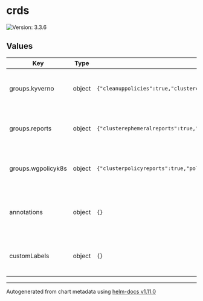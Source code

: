 # crds

![Version: 3.3.6](https://img.shields.io/badge/Version-3.3.6-informational?style=flat-square)

## Values

| Key | Type | Default | Description |
|-----|------|---------|-------------|
| groups.kyverno | object | `{"cleanuppolicies":true,"clustercleanuppolicies":true,"clusterpolicies":true,"globalcontextentries":true,"policies":true,"policyexceptions":true,"updaterequests":true}` | This field can be overwritten by setting crds.labels in the parent chart |
| groups.reports | object | `{"clusterephemeralreports":true,"ephemeralreports":true}` | This field can be overwritten by setting crds.labels in the parent chart |
| groups.wgpolicyk8s | object | `{"clusterpolicyreports":true,"policyreports":true}` | This field can be overwritten by setting crds.labels in the parent chart |
| annotations | object | `{}` | This field can be overwritten by setting crds.annotations in the parent chart |
| customLabels | object | `{}` | This field can be overwritten by setting crds.labels in the parent chart |

----------------------------------------------
Autogenerated from chart metadata using [helm-docs v1.11.0](https://github.com/norwoodj/helm-docs/releases/v1.11.0)